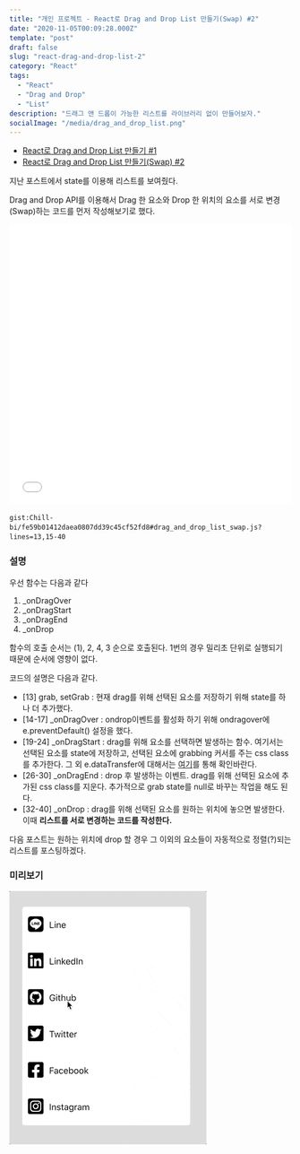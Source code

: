 ```yaml
---
title: "개인 프로젝트 - React로 Drag and Drop List 만들기(Swap) #2"
date: "2020-11-05T00:09:28.000Z"
template: "post"
draft: false
slug: "react-drag-and-drop-list-2"
category: "React"
tags:
  - "React"
  - "Drag and Drop"
  - "List"
description: "드래그 앤 드롭이 가능한 리스트를 라이브러리 없이 만들어보자."
socialImage: "/media/drag_and_drop_list.png"
---
```


- [React로 Drag and Drop List 만들기 #1](/posts/react-drag-and-drop-list)
- [React로 Drag and Drop List 만들기(Swap) #2](/posts/react-drag-and-drop-list-2)

지난 포스트에서 state를 이용해 리스트를 보여줬다.

Drag and Drop API를 이용해서 Drag 한 요소와 Drop 한 위치의 요소를 서로 변경(Swap)하는 코드를 먼저 작성해보기로 했다.

<iframe width="100%" height="500" style="display:block" src="//jsfiddle.net/Chill_bi/vt3c802w/62/embedded/js,result/dark/" allowfullscreen="allowfullscreen" allowpaymentrequest frameborder="0"></iframe>

`gist:Chill-bi/fe59b01412daea0807dd39c45cf52fd8#drag_and_drop_list_swap.js?lines=13,15-40`

### 설명
우선 함수는 다음과 같다

1. _onDragOver
2. _onDragStart
3. _onDragEnd
4. _onDrop

함수의 호출 순서는 (1), 2, 4, 3 순으로 호출된다. 1번의 경우 밀리초 단위로 실행되기 때문에 순서에 영향이 없다.

코드의 설명은 다음과 같다. 

- [13] grab, setGrab : 현재 drag를 위해 선택된 요소를 저장하기 위해 state를 하나 더 추가했다.
- [14-17] _onDragOver :  ondrop이벤트를 활성화 하기 위해 ondragover에 e.preventDefault() 설정을 했다.
- [19-24] _onDragStart : drag를 위해 요소를 선택하면 발생하는 함수. 여기서는 선택된 요소를 state에 저장하고, 선택된 요소에 grabbing 커서를 주는 css class를 추가한다. 그 외 e.dataTransfer에 대해서는 [여기](https://developer.mozilla.org/ko/docs/Web/API/DataTransfer)를 통해 확인바란다.
- [26-30] _onDragEnd : drop 후 발생하는 이벤트. drag를 위해 선택된 요소에 추가된 css class를 지운다. 추가적으로 grab state를 null로 바꾸는 작업을 해도 된다.
- [32-40] _onDrop : drag를 위해 선택된 요소를 원하는 위치에 놓으면 발생한다. 이때 **리스트를 서로 변경하는 코드를 작성한다.**

다음 포스트는 원하는 위치에 drop 할 경우 그 이외의 요소들이 자동적으로 정렬(?)되는 리스트를 포스팅하겠다.

### 미리보기
![drag_and_drop_list_sortable.gif](/media/drag_and_drop_list_sortable.gif)